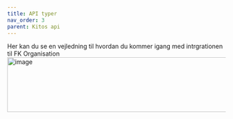```yaml
---
title: API typer
nav_order: 3
parent: Kitos api
---
```

 
Her kan du se en vejledning til hvordan du kommer igang med intrgrationen til FK Organisation<img width="627" height="126" alt="image" src="https://github.com/user-attachments/assets/29f757b1-507a-412b-bb45-9d47c6894c76" />
